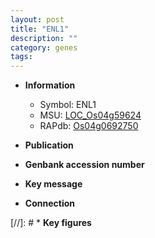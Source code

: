 ```yaml
---
layout: post
title: "ENL1"
description: ""
category: genes
tags: 
---
```


* **Information**  
    + Symbol: ENL1  
    + MSU: [LOC_Os04g59624](http://rice.uga.edu/cgi-bin/ORF_infopage.cgi?orf=LOC_Os04g59624)  
    + RAPdb: [Os04g0692750](http://rapdb.dna.affrc.go.jp/viewer/gbrowse_details/irgsp1?name=Os04g0692750)  

* **Publication**  

* **Genbank accession number**  

* **Key message**  

* **Connection**  

[//]: # * **Key figures**  


